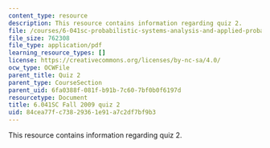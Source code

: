 ```yaml
---
content_type: resource
description: This resource contains information regarding quiz 2.
file: /courses/6-041sc-probabilistic-systems-analysis-and-applied-probability-fall-2013/84cea77fc73829361e91a7c2df7bf9b3_MIT6_041SCF13_quiz02_f09.pdf
file_size: 762308
file_type: application/pdf
learning_resource_types: []
license: https://creativecommons.org/licenses/by-nc-sa/4.0/
ocw_type: OCWFile
parent_title: Quiz 2
parent_type: CourseSection
parent_uid: 6fa0388f-081f-b91b-7c60-7bf0b0f6197d
resourcetype: Document
title: 6.041SC Fall 2009 quiz 2
uid: 84cea77f-c738-2936-1e91-a7c2df7bf9b3
---
```

This resource contains information regarding quiz 2.